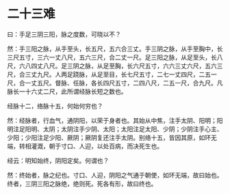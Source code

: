 # 二十三难



曰：手足三阴三阳，脉之度数，可晓以不？


然：手三阳之脉，从手至头，长五尺，五六合三丈。手三阴之脉，从手至胸中，长三尺五寸，三六一丈八尺，五六三尺，合二丈一尺。足三阳之脉，从足至头，长八尺，六八四丈八尺。足三阴之脉，从足至胸，长六尺五寸，六六三丈六尺，五六三尺，合三丈九尺。人两足跷脉，从足至目，长七尺五寸，二七一丈四尺，二五一尺，合一丈五尺。督脉、任脉，各长四尺五寸，二四八尺，二五一尺，合九尺。凡脉长一十六丈二尺，此所谓经脉长短之数也。


经脉十二，络脉十五，何始何穷也？


然：经脉者，行血气，通阴阳，以荣于身者也。其始从中焦，注手太阴、阳明；阳明注足阳明、太阴；太阴注手少阴、太阳；太阳注足太阳、少阴；少阴注手心主、少阳；少阳注足少阳、厥阴；厥阴复还注手太阴。别络十五，皆因其原，如环无端，转相灌溉，朝于寸口、人迎，以处百病，而决死生也。


经云：明知始终，阴阳定矣。何谓也？


然：终始者，脉之纪也。寸口、人迎，阴阳之气通于朝使，如环无端，故曰始也。终者，三阴三阳之脉绝，绝则死。死各有形，故曰终也。